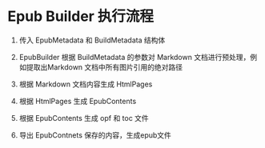 # Epub Builder 执行流程

1. 传入 EpubMetadata 和 BuildMetadata 结构体

2. EpubBuilder 根据 BuildMetadata 的参数对 Markdown 文档进行预处理，例如提取出Markdown 文档中所有图片引用的绝对路径

3. 根据 Markdown 文档内容生成 HtmlPages

4. 根据 HtmlPages 生成 EpubContents

5. 根据 EpubContents 生成 opf 和 toc 文件

6. 导出 EpubContnets 保存的内容，生成epub文件